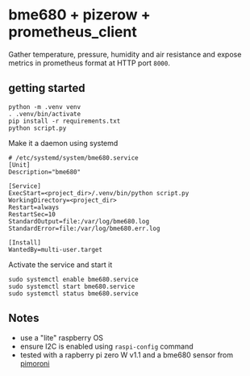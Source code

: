 # bme680 + pizerow + prometheus_client

Gather temperature, pressure, humidity and air resistance and expose metrics in prometheus format at HTTP port `8000`.

## getting started

```shell
python -m .venv venv
. .venv/bin/activate
pip install -r requirements.txt
python script.py
```

Make it a daemon using systemd

```
# /etc/systemd/system/bme680.service
[Unit]
Description="bme680"

[Service]
ExecStart=<project_dir>/.venv/bin/python script.py
WorkingDirectory=<project_dir>
Restart=always
RestartSec=10
StandardOutput=file:/var/log/bme680.log
StandardError=file:/var/log/bme680.err.log

[Install]
WantedBy=multi-user.target
```

Activate the service and start it

```shell
sudo systemctl enable bme680.service
sudo systemctl start bme680.service
sudo systemctl status bme680.service
```

## Notes

* use a "lite" raspberry OS 
* ensure I2C is enabled using `raspi-config` command
* tested with a rapberry pi zero W v1.1 and a bme680 sensor from [pimoroni](https://shop.pimoroni.com/products/bme680-breakout)
